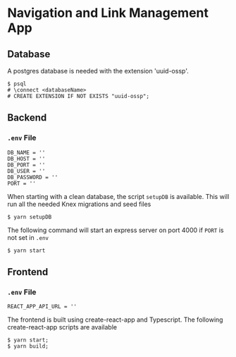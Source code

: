 # Navigation and Link Management App

## Database
A postgres database is needed with the extension 'uuid-ossp'.
```
$ psql
# \connect <databaseName>
# CREATE EXTENSION IF NOT EXISTS "uuid-ossp";
```

## Backend
### `.env` File
```
DB_NAME = ''
DB_HOST = ''
DB_PORT = ''
DB_USER = ''
DB_PASSWORD = ''
PORT = ''
```
When starting with a clean database, the script `setupDB` is available. This will run all the needed Knex migrations and seed files
```
$ yarn setupDB
```
The following command will start an express server on port 4000 if `PORT` is not set in `.env`
```
$ yarn start
```

## Frontend
### `.env` File
```
REACT_APP_API_URL = ''
```
The frontend is built using create-react-app and Typescript. The following create-react-app scripts are available
```
$ yarn start;
$ yarn build;
```
